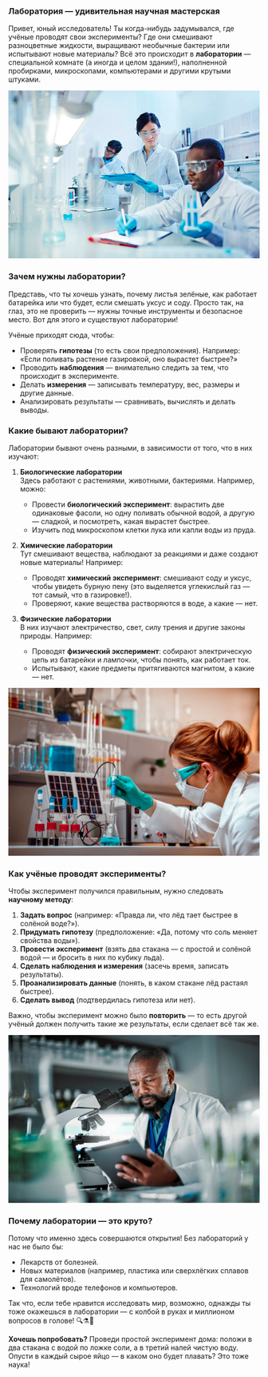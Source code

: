 ### **Лаборатория — удивительная научная мастерская**  

Привет, юный исследователь! Ты когда-нибудь задумывался, где учёные проводят свои эксперименты? Где они смешивают разноцветные жидкости, выращивают необычные бактерии или испытывают новые материалы? Всё это происходит в **лаборатории** — специальной комнате (а иногда и целом здании!), наполненной пробирками, микроскопами, компьютерами и другими крутыми штуками.  

![Лаборатория](images/lab.png)

### **Зачем нужны лаборатории?**  
Представь, что ты хочешь узнать, почему листья зелёные, как работает батарейка или что будет, если смешать уксус и соду. Просто так, на глаз, это не проверить — нужны точные инструменты и безопасное место. Вот для этого и существуют лаборатории!  

Учёные приходят сюда, чтобы:  
- Проверять **гипотезы** (то есть свои предположения). Например: «Если поливать растение газировкой, оно вырастет быстрее?»  
- Проводить **наблюдения** — внимательно следить за тем, что происходит в эксперименте.  
- Делать **измерения** — записывать температуру, вес, размеры и другие данные.  
- Анализировать результаты — сравнивать, вычислять и делать выводы.  

### **Какие бывают лаборатории?**  
Лаборатории бывают очень разными, в зависимости от того, что в них изучают:  

1. **Биологические лаборатории**  
   Здесь работают с растениями, животными, бактериями. Например, можно:  
   - Провести **биологический эксперимент**: вырастить две одинаковые фасоли, но одну поливать обычной водой, а другую — сладкой, и посмотреть, какая вырастет быстрее.  
   - Изучить под микроскопом клетки лука или капли воды из пруда.  

2. **Химические лаборатории**  
   Тут смешивают вещества, наблюдают за реакциями и даже создают новые материалы! Например:  
   - Проводят **химический эксперимент**: смешивают соду и уксус, чтобы увидеть бурную пену (это выделяется углекислый газ — тот самый, что в газировке!).  
   - Проверяют, какие вещества растворяются в воде, а какие — нет.  

3. **Физические лаборатории**  
   В них изучают электричество, свет, силу трения и другие законы природы. Например:  
   - Проводят **физический эксперимент**: собирают электрическую цепь из батарейки и лампочки, чтобы понять, как работает ток.  
   - Испытывают, какие предметы притягиваются магнитом, а какие — нет.  

![Физическая лаборатория](images/lab_phisics.png)

### **Как учёные проводят эксперименты?**  
Чтобы эксперимент получился правильным, нужно следовать **научному методу**:  

1. **Задать вопрос** (например: «Правда ли, что лёд тает быстрее в солёной воде?»).  
2. **Придумать гипотезу** (предположение: «Да, потому что соль меняет свойства воды»).  
3. **Провести эксперимент** (взять два стакана — с простой и солёной водой — и бросить в них по кубику льда).  
4. **Сделать наблюдения и измерения** (засечь время, записать результаты).  
5. **Проанализировать данные** (понять, в каком стакане лёд растаял быстрее).  
6. **Сделать вывод** (подтвердилась гипотеза или нет).  

Важно, чтобы эксперимент можно было **повторить** — то есть другой учёный должен получить такие же результаты, если сделает всё так же.  

![Эксперимент](images/lab_research.png)

### **Почему лаборатории — это круто?**  
Потому что именно здесь совершаются открытия! Без лабораторий у нас не было бы:  
- Лекарств от болезней.  
- Новых материалов (например, пластика или сверхлёгких сплавов для самолётов).  
- Технологий вроде телефонов и компьютеров.  

Так что, если тебе нравится исследовать мир, возможно, однажды ты тоже окажешься в лаборатории — с колбой в руках и миллионом вопросов в голове! 🔍⚗️🧪  

**Хочешь попробовать?** Проведи простой эксперимент дома: положи в два стакана с водой по ложке соли, а в третий налей чистую воду. Опусти в каждый сырое яйцо — в каком оно будет плавать? Это тоже наука!
